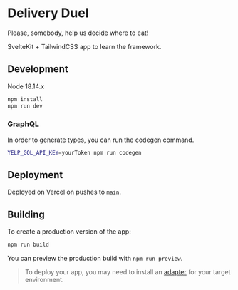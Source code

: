 # Delivery Duel

Please, somebody, help us decide where to eat!

SvelteKit + TailwindCSS app to learn the framework.

## Development

Node 18.14.x

```sh
npm install
npm run dev
```

### GraphQL

In order to generate types, you can run the codegen command.

```sh
YELP_GQL_API_KEY=yourToken npm run codegen
```

## Deployment

Deployed on Vercel on pushes to `main`.

## Building

To create a production version of the app:

```bash
npm run build
```

You can preview the production build with `npm run preview`.

> To deploy your app, you may need to install an [adapter](https://kit.svelte.dev/docs/adapters) for your target environment.
